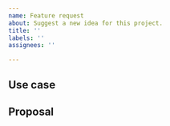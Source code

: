 ```yaml
---
name: Feature request
about: Suggest a new idea for this project.
title: ''
labels: ''
assignees: ''

---
```


<!-- Thank you for helping!

     If you are looking for support, please check out our documentation or consider asking a question on our Discussions:
      * https://github.com/brunotacca/poc_cleanarch_spring_multimodule/discussions
      * https://github.com/brunotacca/poc_cleanarch_spring_multimodule/blob/main/docs/GET_STARTED.md
      * https://github.com/brunotacca/poc_cleanarch_spring_multimodule/blob/main/docs/SUPPORT.md

-->

## Use case

<!--
     Please tell us the problem you are running into that led to you wanting
     a new feature.

     Is your feature request related to a problem? Please give a clear and
     concise description of what the problem is.

     Describe the alternative solutions you've considered. 
-->

## Proposal

<!--
     Briefly but precisely describe what you would like the project to be able to do.

     Consider attaching something showing what you are imagining:
      * images
      * videos
      * code samples
-->